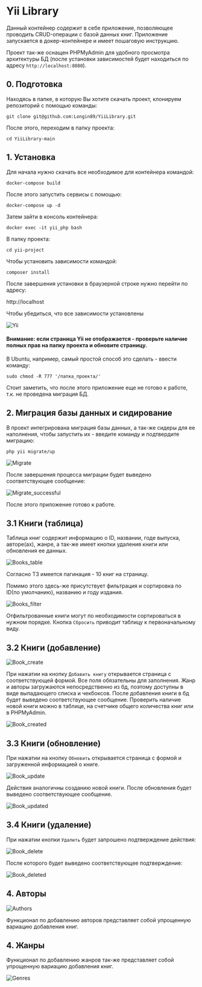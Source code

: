 # Yii Library

Данный контейнер содержит в себе приложение, позволяющее проводить CRUD-операции с базой данных книг.
Приложение запускается в докер-контейнере и имеет пошаговую инструкцию.

Проект так-же оснащен PHPMyAdmin для удобного просмотра архитектуры БД (после установки зависимостей будет находиться по адресу ```http://localhost:8080```).

## 0. Подготовка
Находясь в папке, в которую Вы хотите скачать проект, клонируем репозиторий с помощью команды:

```git clone git@github.com:Longin89/YiiLibrary.git```

После этого, переходим в папку проекта:

```cd YiiLibrary-main```

## 1. Установка
Для начала нужно скачать все необходимое для контейнера командой:

```docker-compose build```

После этого запустить сервисы с помощью:

```docker-compose up -d```

Затем зайти в консоль контейнера:

```docker exec -it yii_php bash```

В папку проекта:

```cd yii-project``` 

Чтобы установить зависимости командой:

```composer install```

После завершения установки в браузерной строке нужно перейти по адресу:

http://localhost

Чтобы убедиться, что все зависимости установлены

![Yii](screenshots/1.png)

#### Внимание: если страница Yii не отображается - проверьте наличие полных прав на папку проекта и обновите страницу.
В Ubuntu, например, самый простой способ это сделать - ввести команду:

```sudo chmod -R 777 '/папка_проекта/'```

Стоит заметить, что после этого приложение еще не готово к работе, т.к. не проведена миграция БД.

## 2. Миграция базы данных и сидирование
В проект интегрирована миграция базы данных, а так-же сидеры для ее наполнения, чтобы запустить их - введите команду и подтвердите миграцию:

```php yii migrate/up```

![Migrate](screenshots/2.png)

После завершения процесса миграции будет выведено соответствующее сообщение:

![Migrate_successful](screenshots/3.png)

После этого приложение готово к работе.

## 3.1 Книги (таблица)

Таблица книг содержит информацию о ID, названии, годе выпуска, авторе(ах), жанре, а так-же имеет кнопки удаления книги или обновления ее данных. 

![Books_table](screenshots/4.png)

Согласно ТЗ имеется пагинация - 10 книг на страницу.

Помимо этого здесь-же присутствует фильтрация и сортировка по ID(по умолчанию), названию и году издания.

![Books_filter](screenshots/5.png)

Отфильтрованные книги могут по необходимости сортироваться в нужном порядке.
Кнопка ```Сбросить``` приводит таблицу к первоначальному виду.

## 3.2 Книги (добавление)

![Book_create](screenshots/6.png)

При нажатии на кнопку ```Добавить книгу``` открывается страница с соответствующей формой.
Все поля обязательны для заполнения. Жанр и авторы загружаются непосредственно из бд, поэтому доступны в виде выпадающего списка и чекбоксов.
После добавления книги в бд будет выведено соответствующее сообщение.
Проверить наличие новой книги можно в таблице, на счетчике общего количества книг или в PHPMyAdmin.

![Book_created](screenshots/7.png)

## 3.3 Книги (обновление)

При нажатии на кнопку ```Обновить``` открывается страница с формой и загруженной информацией о книге.

![Book_update](screenshots/8.png)

Действия аналогичны созданию новой книги. После обновления будет выведено соответствующее сообщение.

![Book_updated](screenshots/9.png)

## 3.4 Книги (удаление)

При нажатии кнопки ```Удалить``` будет запрошено подтверждение действия:

![Book_delete](screenshots/10.png)

После которого будет выведено соответствующее подтверждение:

![Book_deleted](screenshots/11.png)

## 4. Авторы

![Authors](screenshots/12.png)

Функционал по добавлению авторов представляет собой упрощенную вариацию добавления книг.

## 4. Жанры

Функционал по добавлению жанров так-же представляет собой упрощенную вариацию добавления книг.

![Genres](screenshots/13.png)